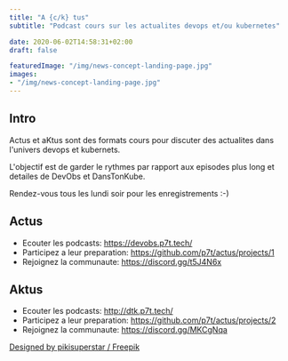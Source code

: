 ```yaml
---
title: "A {c/k} tus"
subtitle: "Podcast cours sur les actualites devops et/ou kubernetes"

date: 2020-06-02T14:58:31+02:00
draft: false

featuredImage: "/img/news-concept-landing-page.jpg"
images:
- "/img/news-concept-landing-page.jpg"
---
```



## Intro

Actus et aKtus sont des formats cours pour discuter des actualites dans l'univers devops et kubernets.

L'objectif est de garder le rythmes par rapport aux episodes plus long et detailes de DevObs et DansTonKube.

Rendez-vous tous les lundi soir pour les enregistrements :-)



## Actus

* Ecouter les podcasts: https://devobs.p7t.tech/
* Participez a leur preparation: https://github.com/p7t/actus/projects/1
* Rejoignez la communaute: https://discord.gg/t5J4N6x



## Aktus

* Ecouter les podcasts: http://dtk.p7t.tech/
* Participez a leur preparation: https://github.com/p7t/actus/projects/2
* Rejoignez la communaute: https://discord.gg/MKCgNqa




<a href="http://www.freepik.com">Designed by pikisuperstar / Freepik</a>